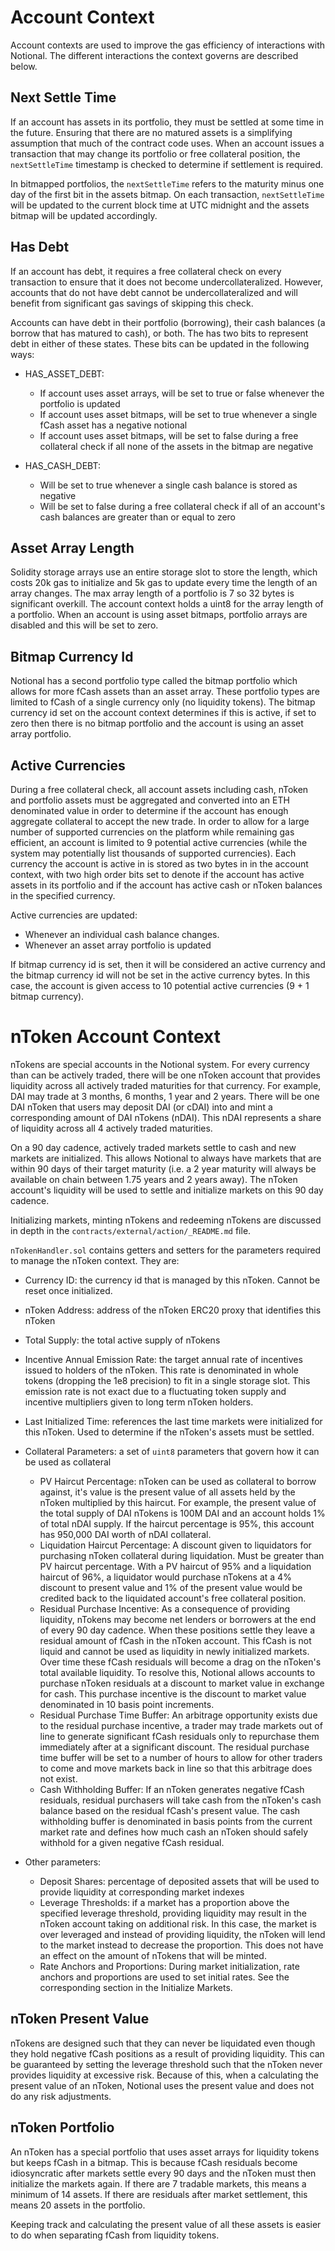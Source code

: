 # Account Context

Account contexts are used to improve the gas efficiency of interactions with Notional. The different interactions the context governs are described below.

## Next Settle Time

If an account has assets in its portfolio, they must be settled at some time in the future. Ensuring that there are no matured assets is a simplifying assumption that much of the contract code uses. When an account issues a transaction that may change its portfolio or free collateral position, the `nextSettleTime` timestamp is checked to determine if settlement is required.

In bitmapped portfolios, the `nextSettleTime` refers to the maturity minus one day of the first bit in the assets bitmap. On each transaction, `nextSettleTime` will be updated to the current block time at UTC midnight and the assets bitmap will be updated accordingly.

## Has Debt

If an account has debt, it requires a free collateral check on every transaction to ensure that it does not become undercollateralized. However, accounts that do not have debt cannot be undercollateralized and will benefit from significant gas savings of skipping this check.

Accounts can have debt in their portfolio (borrowing), their cash balances (a borrow that has matured to cash), or both. The has two bits to represent debt in either of these states. These bits can be updated in the following ways:

- HAS_ASSET_DEBT:

  - If account uses asset arrays, will be set to true or false whenever the portfolio is updated
  - If account uses asset bitmaps, will be set to true whenever a single fCash asset has a negative notional
  - If account uses asset bitmaps, will be set to false during a free collateral check if all none of the assets in the bitmap are negative

- HAS_CASH_DEBT:

  - Will be set to true whenever a single cash balance is stored as negative
  - Will be set to false during a free collateral check if all of an account's cash balances are greater than or equal to zero

## Asset Array Length

Solidity storage arrays use an entire storage slot to store the length, which costs 20k gas to initialize and 5k gas to update every time the length of an array changes. The max array length of a portfolio is 7 so 32 bytes is significant overkill. The account context holds a uint8 for the array length of a portfolio. When an account is using asset bitmaps, portfolio arrays are disabled and this will be set to zero.

## Bitmap Currency Id

Notional has a second portfolio type called the bitmap portfolio which allows for more fCash assets than an asset array. These portfolio types are limited to fCash of a single currency only (no liquidity tokens). The bitmap currency id set on the account context determines if this is active, if set to zero then there is no bitmap portfolio and the account is using an asset array portfolio.

## Active Currencies

During a free collateral check, all account assets including cash, nToken and portfolio assets must be aggregated and converted into an ETH denominated value in order to determine if the account has enough aggregate collateral to accept the new trade. In order to allow for a large number of supported currencies on the platform while remaining gas efficient, an account is limited to 9 potential active currencies (while the system may potentially list thousands of supported currencies). Each currency the account is active in is stored as two bytes in in the account context, with two high order bits set to denote if the account has active assets in its portfolio and if the account has active cash or nToken balances in the specified currency.

Active currencies are updated:

- Whenever an individual cash balance changes.
- Whenever an asset array portfolio is updated

If bitmap currency id is set, then it will be considered an active currency and the bitmap currency id will not be set in the active currency bytes. In this case, the account is given access to 10 potential active currencies (9 + 1 bitmap currency).

# nToken Account Context

nTokens are special accounts in the Notional system. For every currency than can be actively traded, there will be one nToken account that provides liquidity across all actively traded maturities for that currency. For example, DAI may trade at 3 months, 6 months, 1 year and 2 years. There will be one DAI nToken that users may deposit DAI (or cDAI) into and mint a corresponding amount of DAI nTokens (nDAI). This nDAI represents a share of liquidity across all 4 actively traded maturities.

On a 90 day cadence, actively traded markets settle to cash and new markets are initialized. This allows Notional to always have markets that are within 90 days of their target maturity (i.e. a 2 year maturity will always be available on chain between 1.75 years and 2 years away). The nToken account's liquidity will be used to settle and initialize markets on this 90 day cadence.

Initializing markets, minting nTokens and redeeming nTokens are discussed in depth in the `contracts/external/action/_README.md` file.

`nTokenHandler.sol` contains getters and setters for the parameters required to manage the nToken context. They are:

- Currency ID: the currency id that is managed by this nToken. Cannot be reset once initialized.
- nToken Address: address of the nToken ERC20 proxy that identifies this nToken
- Total Supply: the total active supply of nTokens
- Incentive Annual Emission Rate: the target annual rate of incentives issued to holders of the nToken. This rate is denominated in whole tokens (dropping the 1e8 precision) to fit in a single storage slot. This emission rate is not exact due to a fluctuating token supply and incentive multipliers given to long term nToken holders.
- Last Initialized Time: references the last time markets were initialized for this nToken. Used to determine if the nToken's assets must be settled.
- Collateral Parameters: a set of `uint8` parameters that govern how it can be used as collateral

  - PV Haircut Percentage: nToken can be used as collateral to borrow against, it's value is the present value of all assets held by the nToken multiplied by this haircut. For example, the present value of the total supply of DAI nTokens is 100M DAI and an account holds 1% of total nDAI supply. If the haircut percentage is 95%, this account has 950,000 DAI worth of nDAI collateral.
  - Liquidation Haircut Percentage: A discount given to liquidators for purchasing nToken collateral during liquidation. Must be greater than PV haircut percentage. With a PV haircut of 95% and a liquidation haircut of 96%, a liquidator would purchase nTokens at a 4% discount to present value and 1% of the present value would be credited back to the liquidated account's free collateral position.
  - Residual Purchase Incentive: As a consequence of providing liquidity, nTokens may become net lenders or borrowers at the end of every 90 day cadence. When these positions settle they leave a residual amount of fCash in the nToken account. This fCash is not liquid and cannot be used as liquidity in newly initialized markets. Over time these fCash residuals will become a drag on the nToken's total available liquidity. To resolve this, Notional allows accounts to purchase nToken residuals at a discount to market value in exchange for cash. This purchase incentive is the discount to market value denominated in 10 basis point increments.
  - Residual Purchase Time Buffer: An arbitrage opportunity exists due to the residual purchase incentive, a trader may trade markets out of line to generate significant fCash residuals only to repurchase them immediately after at a significant discount. The residual purchase time buffer will be set to a number of hours to allow for other traders to come and move markets back in line so that this arbitrage does not exist.
  - Cash Withholding Buffer: If an nToken generates negative fCash residuals, residual purchasers will take cash from the nToken's cash balance based on the residual fCash's present value. The cash withholding buffer is denominated in basis points from the current market rate and defines how much cash an nToken should safely withhold for a given negative fCash residual.

- Other parameters:

  - Deposit Shares: percentage of deposited assets that will be used to provide liquidity at corresponding market indexes
  - Leverage Thresholds: if a market has a proportion above the specified leverage threshold, providing liquidity may result in the nToken account taking on additional risk. In this case, the market is over leveraged and instead of providing liquidity, the nToken will lend to the market instead to decrease the proportion. This does not have an effect on the amount of nTokens that will be minted.
  - Rate Anchors and Proportions: During market initialization, rate anchors and proportions are used to set initial rates. See the corresponding section in the Initialize Markets.

## nToken Present Value

nTokens are designed such that they can never be liquidated even though they hold negative fCash positions as a result of providing liquidity. This can be guaranteed by setting the leverage threshold such that the nToken never provides liquidity at excessive risk. Because of this, when a calculating the present value of an nToken, Notional uses the present value and does not do any risk adjustments.

## nToken Portfolio

An nToken has a special portfolio that uses asset arrays for liquidity tokens but keeps fCash in a bitmap. This is because fCash residuals become idiosyncratic after markets settle every 90 days and the nToken must then initialize the markets again. If there are 7 tradable markets, this means a minimum of 14 assets. If there are residuals after market settlement, this means 20 assets in the portfolio.

Keeping track and calculating the present value of all these assets is easier to do when separating fCash from liquidity tokens.
